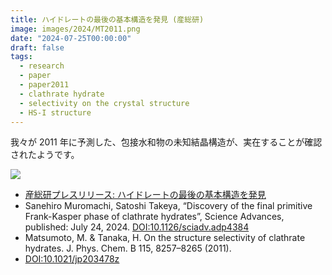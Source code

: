 ```yaml
---
title: ハイドレートの最後の基本構造を発見 (産総研)
image: images/2024/MT2011.png
date: "2024-07-25T00:00:00"
draft: false
tags:
  - research
  - paper
  - paper2011
  - clathrate hydrate
  - selectivity on the crystal structure
  - HS-I structure
---
```


我々が 2011 年に予測した、包接水和物の未知結晶構造が、実在することが確認されたようです。

![](/images/2024/MT2011.png)

- [産総研プレスリリース: ハイドレートの最後の基本構造を発見](https://www.aist.go.jp/aist_j/press_release/pr2024/pr20240725/pr20240725.html)
- Sanehiro Muromachi, Satoshi Takeya, “Discovery of the final primitive Frank-Kasper phase of clathrate hydrates”, Science Advances, published: July 24, 2024.
  [DOI:10.1126/sciadv.adp4384](https://doi.org/10.1126/sciadv.adp4384)
- Matsumoto, M. & Tanaka, H. On the structure selectivity of clathrate hydrates. J. Phys. Chem. B 115, 8257–8265 (2011).
- [DOI:10.1021/jp203478z](https://doi.org/10.1021/jp203478z)
